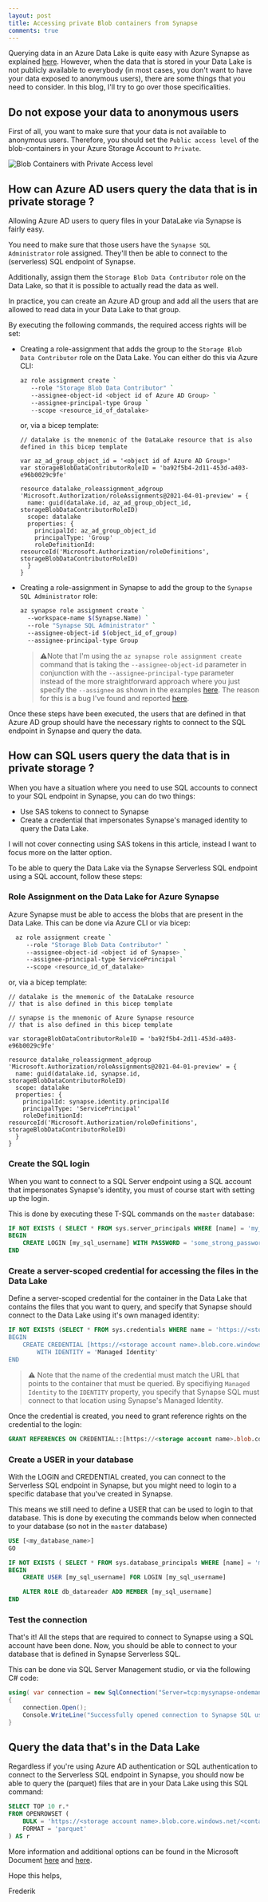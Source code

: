 ```yaml
---
layout: post
title: Accessing private Blob containers from Synapse
comments: true
---
```


Querying data in an Azure Data Lake is quite easy with Azure Synapse as explained [here](./2021-11-24-querying-datalake-with-synapse.md).
However, when the data that is stored in your Data Lake is not publicly available to everybody (in most cases, you don't want to have your data exposed to anonymous users), there are some things that you need to consider.
In this blog, I'll try to go over those specificalities.

## Do not expose your data to anonymous users

First of all, you want to make sure that your data is not available to anonymous users.
Therefore, you should set the `Public access level` of the blob-containers in your Azure Storage Account to `Private`.

![Blob Containers with Private Access level](./../images/posts/access-private-containers-synapse/blob-containers-private-access-level.png)

## How can Azure AD users query the data that is in private storage ?

Allowing Azure AD users to query files in your DataLake via Synapse is fairly easy.

You need to make sure that those users have the `Synapse SQL Administrator` role assigned.  They'll then be able to connect to the (serverless) SQL endpoint of Synapse.

Additionally, assign them the `Storage Blob Data Contributor` role on the Data Lake, so that it is possible to actually read the data as well.

In practice, you can create an Azure AD group and add all the users that are allowed to read data in your Data Lake to that group.

By executing the following commands, the required access rights will be set:

- Creating a role-assignment that adds the group to the `Storage Blob Data Contributor` role on the Data Lake.  You can either do this via Azure CLI:

  ```bash
  az role assignment create `
     --role "Storage Blob Data Contributor" `
     --assignee-object-id <object id of Azure AD Group> `
     --assignee-principal-type Group `
     --scope <resource_id_of_datalake>
  ```

  or, via a bicep template:

  ```bicep
  // datalake is the mnemonic of the DataLake resource that is also defined in this bicep template

  var az_ad_group_object_id = '<object id of Azure AD Group>'
  var storageBlobDataContributorRoleID = 'ba92f5b4-2d11-453d-a403-e96b0029c9fe'

  resource datalake_roleassignment_adgroup 'Microsoft.Authorization/roleAssignments@2021-04-01-preview' = {
    name: guid(datalake.id, az_ad_group_object_id, storageBlobDataContributorRoleID)
    scope: datalake
    properties: {      
      principalId: az_ad_group_object_id
      principalType: 'Group'
      roleDefinitionId: resourceId('Microsoft.Authorization/roleDefinitions', storageBlobDataContributorRoleID)
    }
  }
  ```

- Creating a role-assignment in Synapse to add the group to the `Synapse SQL Administrator` role:

  ```bash
  az synapse role assignment create `
    --workspace-name $(Synapse.Name) `
    --role "Synapse SQL Administrator" `
    --assignee-object-id $(object_id_of_group) 
    --assignee-principal-type Group
  ```

  >⚠️Note that I'm using the `az synapse role assignment create` command that is taking the `--assignee-object-id` parameter in conjunction with the `--assignee-principal-type` parameter instead of the more straightforward approach where you just specify the `--assignee` as shown in the examples [here](https://docs.microsoft.com/en-us/cli/azure/synapse/role/assignment?view=azure-cli-latest#az-synapse-role-assignment-create-examples).  The reason for this is a bug I've found and reported [here](https://github.com/Azure/azure-cli/issues/22078).

Once these steps have been executed, the users that are defined in that Azure AD group should have the necessary rights to connect to the SQL endpoint in Synapse and query the data.

## How can SQL users query the data that is in private storage ?

When you have a situation where you need to use SQL accounts to connect to your SQL endpoint in Synapse, you can do two things:

- Use SAS tokens to connect to Synapse
- Create a credential that impersonates Synapse's managed identity to query the Data Lake.

I will not cover connecting using SAS tokens in this article, instead I want to focus more on the latter option.

To be able to query the Data Lake via the Synapse Serverless SQL endpoint using a SQL account, follow these steps:

### Role Assignment on the Data Lake for Azure Synapse

Azure Synapse must be able to access the blobs that are present in the Data Lake.  This can be done via Azure CLI or via bicep:

```bash
  az role assignment create `
     --role "Storage Blob Data Contributor" `
     --assignee-object-id <object id of Synapse> `
     --assignee-principal-type ServicePrincipal `
     --scope <resource_id_of_datalake>
  ```

  or, via a bicep template:

  ```bicep
  // datalake is the mnemonic of the DataLake resource 
  // that is also defined in this bicep template

  // synapse is the mnemonic of Azure Synapse resource 
  // that is also defined in this bicep template

  var storageBlobDataContributorRoleID = 'ba92f5b4-2d11-453d-a403-e96b0029c9fe'

  resource datalake_roleassignment_adgroup 'Microsoft.Authorization/roleAssignments@2021-04-01-preview' = {
    name: guid(datalake.id, synapse.id, storageBlobDataContributorRoleID)
    scope: datalake
    properties: {      
      principalId: synapse.identity.principalId
      principalType: 'ServicePrincipal'
      roleDefinitionId: resourceId('Microsoft.Authorization/roleDefinitions', storageBlobDataContributorRoleID)
    }
  }
  ```

### Create the SQL login

When you want to connect to a SQL Server endpoint using a SQL account that impersonates Synapse's identity, you must of course start with setting up the login.

This is done by executing these T-SQL commands on the `master` database:

```sql
IF NOT EXISTS ( SELECT * FROM sys.server_principals WHERE [name] = 'my_sql_username' )
BEGIN
    CREATE LOGIN [my_sql_username] WITH PASSWORD = 'some_strong_password'    
END
```

### Create a server-scoped credential for accessing the files in the Data Lake

Define a server-scoped credential for the container in the Data Lake that contains the files that you want to query, and specify that Synapse should connect to the Data Lake using it's own managed identity:

```sql
IF NOT EXISTS (SELECT * FROM sys.credentials WHERE name = 'https://<storage account name>.blob.core.windows.net/<container_name>)
BEGIN
    CREATE CREDENTIAL [https://<storage account name>.blob.core.windows.net/<container_name>]
        WITH IDENTITY = 'Managed Identity'
END
```

> ⚠️ Note that the name of the credential must match the URL that points to the container that must be queried.
> By specifiying `Managed Identity` to the `IDENTITY` property, you specify that Synapse SQL must connect to that location using Synapse's Managed Identity.

Once the credential is created, you need to grant reference rights on the credential to the login:

```sql
GRANT REFERENCES ON CREDENTIAL::[https://<storage account name>.blob.core.windows.net/<container_name>] TO [my_sql_username]
```

### Create a USER in your database

With the LOGIN and CREDENTIAL created, you can connect to the Serverless SQL endpoint in Synapse, but you might need to login to a specific database that you've created in Synapse.

This means we still need to define a USER that can be used to login to that database.
This is done by executing the commands below when connected to your database (so not in the `master` database)

```sql
USE [<my_database_name>]
GO

IF NOT EXISTS ( SELECT * FROM sys.database_principals WHERE [name] = 'my_sql_username' )
BEGIN
    CREATE USER [my_sql_username] FOR LOGIN [my_sql_username]

    ALTER ROLE db_datareader ADD MEMBER [my_sql_username]    
END
```

### Test the connection

That's it!  All the steps that are required to connect to Synapse using a SQL account have been done.
Now, you should be able to connect to your database that is defined in Synapse Serverless SQL.

This can be done via SQL Server Management studio, or via the following C# code:

```csharp
using( var connection = new SqlConnection("Server=tcp:mysynapse-ondemand.sql.azuresynapse.net,1433;Database=<my_database_name>;User ID=<my_sql_username>;Password=<some_strong_password>;Trusted_Connection=False;Encrypt=True;") )
{
    connection.Open();
    Console.WriteLine("Successfully opened connection to Synapse SQL using SQL authentication");
}
```

## Query the data that's in the Data Lake

Regardless if you're using Azure AD authentication or SQL authentication to connect to the Serverless SQL endpoint in Synapse, you should now be able to query the (parquet) files that are in your Data Lake using this SQL command:

```sql
SELECT TOP 10 r.* 
FROM OPENROWSET (
    BULK = 'https://<storage account name>.blob.core.windows.net/<container name>/*.parquet',
    FORMAT = 'parquet'
) AS r

```

More information and additional options can be found in the Microsoft Document [here](https://docs.microsoft.com/en-us/azure/synapse-analytics/sql/develop-openrowset) and [here](https://docs.microsoft.com/en-us/azure/synapse-analytics/sql/develop-storage-files-overview?tabs=impersonation#query-files-using-openrowset).

Hope this helps,

Frederik